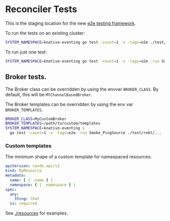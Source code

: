 # Reconciler Tests

This is the staging location for the new
[e2e testing framework](https://github.com/knative-sandbox/reconciler-test).

To run the tests on an existing cluster:

```bash
SYSTEM_NAMESPACE=knative-eventing go test -count=1 -v -tags=e2e ./test/rekt/...
```

To run just one test:

```bash
SYSTEM_NAMESPACE=knative-eventing go test -count=1 -v -tags=e2e -run Smoke_PingSource ./test/rekt/...
```

## Broker tests.

The Broker class can be overridden by using the envvar `BROKER_CLASS`. By
default, this will be `MTChannelBasedBroker`.

The Broker templates can be overridden by using the env var `BROKER_TEMPLATES`.

```bash
BROKER_CLASS=MyCustomBroker
BROKER_TEMPLATES=/path/to/custom/templates
SYSTEM_NAMESPACE=knative-eventing \
  go test -count=1 -v -tags=e2e -run Smoke_PingSource ./test/rekt/...
```

### Custom templates

The minimum shape of a custom template for namespaced resources:

```yaml
apiVersion: rando.api/v1
kind: MyResource
metadata:
  name: { { .name } }
  namespace: { { .namespace } }
spec:
  any:
    thing: that
  is: required
```

See [./resources](./resources) for examples.

